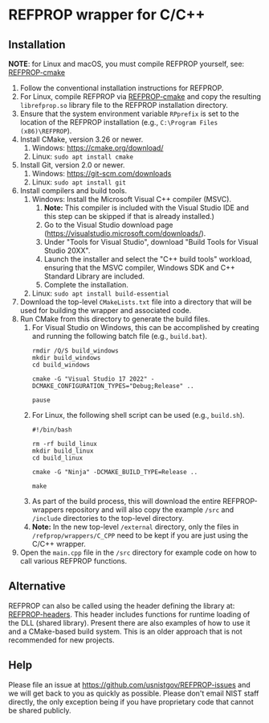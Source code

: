 # REFPROP wrapper for C/C++

Installation
------------
**NOTE**: for Linux and macOS, you must compile REFPROP yourself, see: [REFPROP-cmake](https://github.com/usnistgov/REFPROP-cmake)

1. Follow the conventional installation instructions for REFPROP.
2. For Linux, compile REFPROP via [REFPROP-cmake](https://github.com/usnistgov/REFPROP-cmake) and copy the resulting `librefprop.so` library file to the REFPROP installation directory.
3. Ensure that the system environment variable `RPprefix` is set to the location of the REFPROP installation (e.g., `C:\Program Files (x86)\REFPROP`).
4. Install CMake, version 3.26 or newer.
   1. Windows: https://cmake.org/download/
   2. Linux: `sudo apt install cmake`
5. Install Git, version 2.0 or newer.
   1. Windows: https://git-scm.com/downloads
   2. Linux: `sudo apt install git`
6. Install compilers and build tools.
   1. Windows:  Install the Microsoft Visual C++ compiler (MSVC).
      1. **Note:** This compiler is included with the Visual Studio IDE and this step can be skipped if that is already installed.)
      2. Go to the Visual Studio download page (https://visualstudio.microsoft.com/downloads/).
      3. Under "Tools for Visual Studio", download "Build Tools for Visual Studio 20XX".
      4. Launch the installer and select the "C++ build tools" workload, ensuring that the MSVC compiler, Windows SDK and C++ Standard Library are included.
      5. Complete the installation.
   2. Linux: `sudo apt install build-essential`
7. Download the top-level `CMakeLists.txt` file into a directory that will be used for building the wrapper and associated code.
8. Run CMake from this directory to generate the build files.
   1. For Visual Studio on Windows, this can be accomplished by creating and running the following batch file (e.g., `build.bat`).
      ```
      rmdir /Q/S build_windows
      mkdir build_windows
      cd build_windows
   
      cmake -G "Visual Studio 17 2022" -DCMAKE_CONFIGURATION_TYPES="Debug;Release" ..
   
      pause
      ```
   2. For Linux, the following shell script can be used (e.g., `build.sh`).
      ```
      #!/bin/bash

      rm -rf build_linux
      mkdir build_linux
      cd build_linux
   
      cmake -G "Ninja" -DCMAKE_BUILD_TYPE=Release ..
   
      make
      ```
   3. As part of the build process, this will download the entire REFPROP-wrappers repository and will also copy the example `/src` and `/include` directories to the top-level directory.
   4. **Note:** In the new top-level `/external` directory, only the files in `/refprop/wrappers/C_CPP` need to be kept if you are just using the C/C++ wrapper.
9. Open the `main.cpp` file in the `/src` directory for example code on how to call various REFPROP functions.


Alternative
---
REFPROP can also be called using the header defining the library at: [REFPROP-headers](https://github.com/CoolProp/REFPROP-headers). This header includes functions for runtime loading of the DLL (shared library). Present there are also examples of how to use it and a CMake-based build system. This is an older approach that is not recommended for new projects.

Help
-----
Please file an issue at https://github.com/usnistgov/REFPROP-issues and we will get back to you as quickly as possible. Please don't email NIST staff directly, the only exception being if you have proprietary code that cannot be shared publicly.